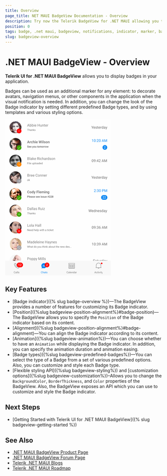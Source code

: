 ```yaml
---
title: Overview
page_title: NET MAUI BadgeView Documentation - Overview
description: Try now the Telerik BadgeView for .NET MAUI allowing you to display badges in your application
position: 0
tags: badge, .net maui, badgeview, notifications, indicator, marker, badge for .net maui
slug: badgeview-overview
---
```


# .NET MAUI BadgeView - Overview

**Telerik UI for .NET MAUI BadgeView** allows you to display badges in your application.

Badges can be used as an additional marker for any element: to decorate avatars, navigation menus, or other components in the application when the visual notification is needed. In addition, you can change the look of the Badge indicator by setting different predefined Badge types, and by using templates and various styling options.    

![BadgeView Overview](images/badgeview-overview.png)


## Key Features

* [Badge indicator]({% slug badge-overview %})&mdash;The BadgeView provides a number of features for customizing its Badge indicator.
* [Position]({%slug badgeview-position-alignment%}#badge-position)&mdash;The BadgeView allows you to specify the `Position` of the Badge indicator based on its content.
* [Alignment]({%slug badgeview-position-alignment%}#badge-alignment)&mdash;You can align the Badge indicator according to its content.
* [Animation]({%slug badgeview-animation%})&mdash;You can choose whether to have an `Animation` while displaying the Badge indicator. In addition, you can specify the animation duration and animation easing.
* [Badge types]({%slug badgeview-predefined-badges%})&mdash;You can select the type of a Badge from a set of various predefined options. Also, you can customize and style each Badge type.
* [Flexible styling API]({%slug badgeview-styling%}) and [customization options]({%slug badgeview-customization%})–Allows you to change the `BackgroundColor`, `BorderThickness`, and `Color` properties of the BadgeView. Also, the BadgeView exposes an API which you can use to customize and style the Badge indicator.

## Next Steps

- [Getting Started with Telerik UI for .NET MAUI BadgeView]({% slug badgeview-getting-started %})

## See Also

- [.NET MAUI BadgeView Product Page](https://www.telerik.com/maui-ui/badgeview)
- [.NET MAUI BadgeView Forum Page](https://www.telerik.com/forums/maui?tagId=1900)
- [Telerik .NET MAUI Blogs](https://www.telerik.com/blogs/mobile-net-maui)
- [Telerik .NET MAUI Roadmap](https://www.telerik.com/support/whats-new/maui-ui/roadmap)
